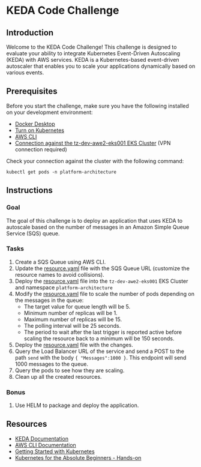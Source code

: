 # KEDA Code Challenge

## Introduction

Welcome to the KEDA Code Challenge! This challenge is designed to evaluate your ability to integrate Kubernetes Event-Driven Autoscaling (KEDA) with AWS services. KEDA is a Kubernetes-based event-driven autoscaler that enables you to scale your applications dynamically based on various events.

## Prerequisites

Before you start the challenge, make sure you have the following installed on your development environment:

- [Docker Desktop](https://docs.docker.com/desktop/install/windows-install/)
- [Turn on Kubernetes](https://docs.docker.com/desktop/kubernetes/)
- [AWS CLI](https://docs.aws.amazon.com/cli/latest/userguide/cli-chap-configure.html#cli-configure-quickstart-creds)
- [Connection against the tz-dev-awe2-eks001 EKS Cluster](https://tz-cloud.atlassian.net/wiki/spaces/BD/pages/34048413/How+to+Connect+to+an+EKS+Cluster+K8s+Dashboard) (VPN connection required)

Check your connection against the cluster with the following command:
```
kubectl get pods -n platform-architecture
```

## Instructions

### Goal
The goal of this challenge is to deploy an application that uses KEDA to autoscale based on the number of messages in an Amazon Simple Queue Service (SQS) queue.

### Tasks
1. Create a SQS Queue using AWS CLI.
2. Update the [resource.yaml](./resources.yaml) file with the SQS Queue URL (customize the resource names to avoid collisions).
3. Deploy the [resource.yaml](./resources.yaml) file into the `tz-dev-awe2-eks001` EKS Cluster and namespace `platform-architecture`
4. Modify the [resource.yaml](./resources.yaml) file to scale the number of pods depending on the messages in the queue:
   - The target value for queue length will be 5.
   - Minimum number of replicas will be 1.
   - Maximum number of replicas will be 15.
   - The polling interval will be 25 seconds.
   - The period to wait after the last trigger is reported active before scaling the resource back to a minimum will be 150 seconds.
5. Deploy the [resource.yaml](./resources.yaml) file with the changes.
6. Query the Load Balancer URL of the service and send a POST to the path `send` with the body `{ "Messages":1000 }`. This endpoint will send 1000 messages to the queue.
7. Query the pods to see how they are scaling.
8. Clean up all the created resources.

### Bonus
1. Use HELM to package and deploy the application.

## Resources
- [KEDA Documentation](https://keda.sh/docs/)
- [AWS CLI Documentation](https://docs.aws.amazon.com/cli/latest/userguide/cli-chap-welcome.html)
- [Getting Started with Kubernetes](https://app.pluralsight.com/library/courses/kubernetes-getting-started-2023/table-of-contents)
- [Kubernetes for the Absolute Beginners - Hands-on](https://tranzact.udemy.com/course/learn-kubernetes/)